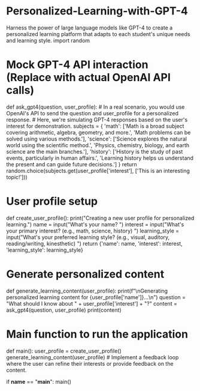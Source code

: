 # Personalized-Learning-with-GPT-4
Harness the power of large language models like GPT-4 to create a personalized learning platform that adapts to each student's unique needs and learning style.
import random

# Mock GPT-4 API interaction (Replace with actual OpenAI API calls)
def ask_gpt4(question, user_profile):
    # In a real scenario, you would use OpenAI's API to send the question and user_profile for a personalized response.
    # Here, we're simulating GPT-4 responses based on the user's interest for demonstration.
    subjects = {
        'math': ['Math is a broad subject covering arithmetic, algebra, geometry, and more.', 'Math problems can be solved using various methods.'],
        'science': ['Science explores the natural world using the scientific method.', 'Physics, chemistry, biology, and earth science are the main branches.'],
        'history': ['History is the study of past events, particularly in human affairs.', 'Learning history helps us understand the present and can guide future decisions.']
    }
    return random.choice(subjects.get(user_profile['interest'], ['This is an interesting topic!']))

# User profile setup
def create_user_profile():
    print("Creating a new user profile for personalized learning.")
    name = input("What's your name? ")
    interest = input("What's your primary interest? (e.g., math, science, history) ")
    learning_style = input("What's your preferred learning style? (e.g., visual, auditory, reading/writing, kinesthetic) ")
    return {'name': name, 'interest': interest, 'learning_style': learning_style}

# Generate personalized content
def generate_learning_content(user_profile):
    print(f"\nGenerating personalized learning content for {user_profile['name']}...\n")
    question = "What should I know about " + user_profile['interest'] + "?"
    content = ask_gpt4(question, user_profile)
    print(content)

# Main function to run the application
def main():
    user_profile = create_user_profile()
    generate_learning_content(user_profile)
    # Implement a feedback loop where the user can refine their interests or provide feedback on the content.

if __name__ == "__main__":
    main()
